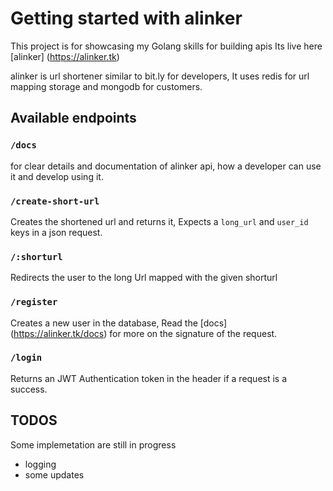 # Getting started with alinker

This project is for showcasing my Golang skills for building apis
Its live here [alinker] (<https://alinker.tk>)

alinker is url shortener similar to bit.ly for developers, It uses
redis for url mapping storage and mongodb for customers.

## Available endpoints

### `/docs`

for clear details and documentation of alinker api, how a developer can use it and develop using it.

### `/create-short-url`

Creates the shortened url and returns it, Expects a `long_url` and `user_id` keys in a json request.

### `/:shorturl`

Redirects the user to the long Url mapped with the given shorturl

### `/register`

Creates a new user in the database, Read the [docs] (<https://alinker.tk/docs>) for more on the signature of the request.

### `/login`

Returns an JWT Authentication token in the header if a request is a success.

## TODOS

Some implemetation are still in progress

- logging
- some updates
